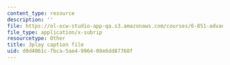 ```yaml
---
content_type: resource
description: ''
file: https://ol-ocw-studio-app-qa.s3.amazonaws.com/courses/6-851-advanced-data-structures-spring-2012/d0d4061cfbca5ae4996409e6dd87768f_FzS0n_Z8lrk.vtt
file_type: application/x-subrip
resourcetype: Other
title: 3play caption file
uid: d0d4061c-fbca-5ae4-9964-09e6dd87768f
---
```

